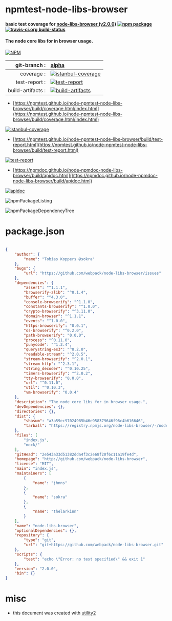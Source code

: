 # npmtest-node-libs-browser

#### basic test coverage for  [node-libs-browser (v2.0.0)](http://github.com/webpack/node-libs-browser)  [![npm package](https://img.shields.io/npm/v/npmtest-node-libs-browser.svg?style=flat-square)](https://www.npmjs.org/package/npmtest-node-libs-browser) [![travis-ci.org build-status](https://api.travis-ci.org/npmtest/node-npmtest-node-libs-browser.svg)](https://travis-ci.org/npmtest/node-npmtest-node-libs-browser)

#### The node core libs for in browser usage.

[![NPM](https://nodei.co/npm/node-libs-browser.png?downloads=true&downloadRank=true&stars=true)](https://www.npmjs.com/package/node-libs-browser)

| git-branch : | [alpha](https://github.com/npmtest/node-npmtest-node-libs-browser/tree/alpha)|
|--:|:--|
| coverage : | [![istanbul-coverage](https://npmtest.github.io/node-npmtest-node-libs-browser/build/coverage.badge.svg)](https://npmtest.github.io/node-npmtest-node-libs-browser/build/coverage.html/index.html)|
| test-report : | [![test-report](https://npmtest.github.io/node-npmtest-node-libs-browser/build/test-report.badge.svg)](https://npmtest.github.io/node-npmtest-node-libs-browser/build/test-report.html)|
| build-artifacts : | [![build-artifacts](https://npmtest.github.io/node-npmtest-node-libs-browser/glyphicons_144_folder_open.png)](https://github.com/npmtest/node-npmtest-node-libs-browser/tree/gh-pages/build)|

- [https://npmtest.github.io/node-npmtest-node-libs-browser/build/coverage.html/index.html](https://npmtest.github.io/node-npmtest-node-libs-browser/build/coverage.html/index.html)

[![istanbul-coverage](https://npmtest.github.io/node-npmtest-node-libs-browser/build/screenCapture.buildCi.browser.%252Ftmp%252Fbuild%252Fcoverage.lib.html.png)](https://npmtest.github.io/node-npmtest-node-libs-browser/build/coverage.html/index.html)

- [https://npmtest.github.io/node-npmtest-node-libs-browser/build/test-report.html](https://npmtest.github.io/node-npmtest-node-libs-browser/build/test-report.html)

[![test-report](https://npmtest.github.io/node-npmtest-node-libs-browser/build/screenCapture.buildCi.browser.%252Ftmp%252Fbuild%252Ftest-report.html.png)](https://npmtest.github.io/node-npmtest-node-libs-browser/build/test-report.html)

- [https://npmdoc.github.io/node-npmdoc-node-libs-browser/build/apidoc.html](https://npmdoc.github.io/node-npmdoc-node-libs-browser/build/apidoc.html)

[![apidoc](https://npmdoc.github.io/node-npmdoc-node-libs-browser/build/screenCapture.buildCi.browser.%252Ftmp%252Fbuild%252Fapidoc.html.png)](https://npmdoc.github.io/node-npmdoc-node-libs-browser/build/apidoc.html)

![npmPackageListing](https://npmtest.github.io/node-npmtest-node-libs-browser/build/screenCapture.npmPackageListing.svg)

![npmPackageDependencyTree](https://npmtest.github.io/node-npmtest-node-libs-browser/build/screenCapture.npmPackageDependencyTree.svg)



# package.json

```json

{
    "author": {
        "name": "Tobias Koppers @sokra"
    },
    "bugs": {
        "url": "https://github.com/webpack/node-libs-browser/issues"
    },
    "dependencies": {
        "assert": "^1.1.1",
        "browserify-zlib": "^0.1.4",
        "buffer": "^4.3.0",
        "console-browserify": "^1.1.0",
        "constants-browserify": "^1.0.0",
        "crypto-browserify": "^3.11.0",
        "domain-browser": "^1.1.1",
        "events": "^1.0.0",
        "https-browserify": "0.0.1",
        "os-browserify": "^0.2.0",
        "path-browserify": "0.0.0",
        "process": "^0.11.0",
        "punycode": "^1.2.4",
        "querystring-es3": "^0.2.0",
        "readable-stream": "^2.0.5",
        "stream-browserify": "^2.0.1",
        "stream-http": "^2.3.1",
        "string_decoder": "^0.10.25",
        "timers-browserify": "^2.0.2",
        "tty-browserify": "0.0.0",
        "url": "^0.11.0",
        "util": "^0.10.3",
        "vm-browserify": "0.0.4"
    },
    "description": "The node core libs for in browser usage.",
    "devDependencies": {},
    "directories": {},
    "dist": {
        "shasum": "a3a59ec97024985b46e958379646f96c4b616646",
        "tarball": "https://registry.npmjs.org/node-libs-browser/-/node-libs-browser-2.0.0.tgz"
    },
    "files": [
        "index.js",
        "mock/"
    ],
    "gitHead": "2e543a33d51382dda4f3c2e68f20f6c11a19fe4d",
    "homepage": "http://github.com/webpack/node-libs-browser",
    "license": "MIT",
    "main": "index.js",
    "maintainers": [
        {
            "name": "jhnns"
        },
        {
            "name": "sokra"
        },
        {
            "name": "thelarkinn"
        }
    ],
    "name": "node-libs-browser",
    "optionalDependencies": {},
    "repository": {
        "type": "git",
        "url": "git+https://github.com/webpack/node-libs-browser.git"
    },
    "scripts": {
        "test": "echo \"Error: no test specified\" && exit 1"
    },
    "version": "2.0.0",
    "bin": {}
}
```



# misc
- this document was created with [utility2](https://github.com/kaizhu256/node-utility2)
